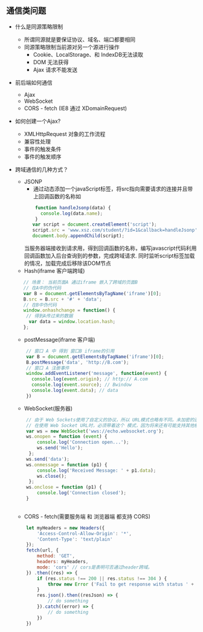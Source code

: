 通信类问题
--
* 什么是同源策略限制 
    * 所谓同源就是要保证协议、域名、端口都要相同
    * 同源策略限制当前源对另一个源进行操作
        * Cookie、LocalStorage、和 IndexDB无法读取
        * DOM 无法获得
        * Ajax 请求不能发送 
* 前后端如何通信
    * Ajax
    * WebSocket
    * CORS - fetch (IE8 通过 XDomainRequest)
* 如何创建一个Ajax?
    * XMLHttpRequest 对象的工作流程
    * 兼容性处理  
    * 事件的触发条件
    * 事件的触发顺序
* 跨域通信的几种方式？
    * JSONP
        * 通过动态添加一个javaScript标签，将src指向需要请求的连接并且带上回调函数的名称如
        ```js
            function handleJsonp(data) {
              console.log(data.name);
            }
           var script = document.createElement('script');
           script.src = 'www.xsz.com/student/?id=1&callback=handleJsonp';
           document.body.appendChild(script);
        ```
        当服务器端接收到请求用，得到回调函数的名称，编写javascript代码利用回调函数加入后台查询到的参数，完成跨域请求.
        同时监听script标签加载的情况，加载完成后移除该DOM节点
    * Hash(iframe 客户端跨域)
    ```js
       // 场景： 当前页面A 通过iframe 嵌入了跨域的页面B
       // 在A中的伪代码 
       var B = document.getElementsByTagName('iframe')[0];
       B.src = B.src + '#' + 'data';
       // 在B中伪代码 
       window.onhashchange = function() {
        // 得到A传过来的数据
         var data = window.location.hash;
       };
    ```
    * postMessage(iframe 客户端)
    ```js
        // 窗口 A 中 得到 窗口B iframe的引用 
        var B = document.getElementsByTagName('iframe')[0];
        B.postMessage('data', 'http://B.com');
        // 窗口 A 注册事件
        window.addEventListener('message', function(event) {
          console.log(event.origin); // http:// A.com
          console.log(event.source); // Bwindow
          console.log(event.data); // data
        })
    ```
    * WebSocket(服务器)
        
    ```js
        // 由于 Web Sockets使用了自定义的协议，所以 URL模式也略有不同。未加密的连接不再是 http://， 而是 ws://；加密的连接也不是 https://，而是 wss://。
        // 在使用 Web Socket URL时，必须带着这个 模式，因为将来还有可能支持其他模式
        var ws = new WebSocket('wws://echo.websocket.org');
        ws.onopen = function (event) { 
            console.log('Connection open...');
            ws.send('Hello');
         };
        ws.send('data');
        ws.onmessage = function (p1) { 
            console.log('Received Message: ' + p1.data);
            ws.close();
         };
        ws.onclose = function (p1) {  
            console.log('Connection closed');
        } 
        
    ```
    * CORS - fetch(需要服务端 和 浏览器端 都支持 CORS)
    ```jsx harmony
        let myHeaders = new Headers({
            'Access-Control-Allow-Origin': '*',
            'Content-Type': 'text/plain'
        });
        fetch(url, {
            method: 'GET', 
            headers: myHeaders, 
            mode: 'cors' // cors是表明可否通过header跨域。
        }) .then((res) => {
            if (res.status !== 200 || res.status !== 304 ) {
                throw new Error ('Fail to get response with status ' + res.status);
            }
            res.json().then((resJson) => {
                // do something 
            }).catch((error) => {
                // do something
            })
        })
    
    ```